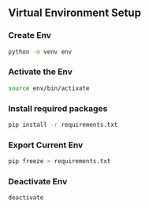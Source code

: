 ## Virtual Environment Setup

### Create Env

```bash
python -m venv env
```

### Activate the Env

```bash
source env/bin/activate
```

### Install required packages

```bash
pip install -r requirements.txt
```

### Export Current Env

```bash
pip freeze > requirements.txt
```

### Deactivate Env

```bash
deactivate
```
